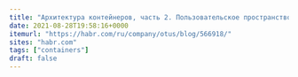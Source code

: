 ```yaml
---
title: "Архитектура контейнеров, часть 2. Пользовательское пространство / Блог компании OTUS / Хабр"
date: 2021-08-28T19:58:16+0000
itemurl: "https://habr.com/ru/company/otus/blog/566918/"
sites: "habr.com"
tags: ["containers"]
draft: false
---
```


